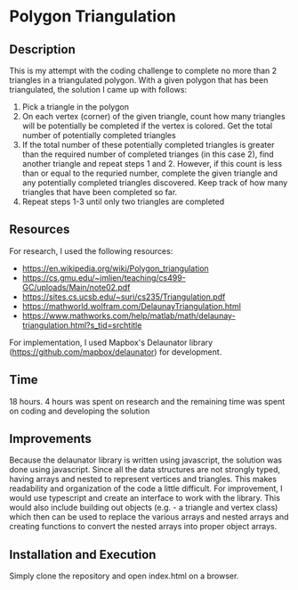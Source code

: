 # Polygon Triangulation

## Description

This is my attempt with the coding challenge to complete no more than 2 triangles in a triangulated polygon. With a given polygon that has been triangulated, the solution I came up with follows:

1) Pick a triangle in the polygon
2) On each vertex (corner) of the given triangle, count how many triangles will be potentially be completed if the vertex is colored. Get the total number of potentially completed triangles
3) If the total number of these potentially completed triangles is greater than the required number of completed trianges (in this case 2), find another triangle and repeat steps 1 and 2. However, if this count is less than or equal to the requried number, complete the given triangle and any potentially completed triangles discovered. Keep track of how many triangles that have been completed so far.
4) Repeat steps 1-3 until only two triangles are completed

## Resources

For research, I used the following resources:
- https://en.wikipedia.org/wiki/Polygon_triangulation
- https://cs.gmu.edu/~jmlien/teaching/cs499-GC/uploads/Main/note02.pdf
- https://sites.cs.ucsb.edu/~suri/cs235/Triangulation.pdf
- https://mathworld.wolfram.com/DelaunayTriangulation.html
- https://www.mathworks.com/help/matlab/math/delaunay-triangulation.html?s_tid=srchtitle

For implementation, I used Mapbox's Delaunator library (https://github.com/mapbox/delaunator) for development.

## Time

18 hours. 4 hours was spent on research and the remaining time was spent on coding and developing the solution

## Improvements

Because the delaunator library is written using javascript, the solution was done using javascript. Since all the data structures are not strongly typed, having arrays and nested to represent vertices and triangles. This makes readability and organization of the code a little difficult. For improvement, I would use typescript and create an interface to work with the library. This would also include building out objects (e.g. - a triangle and vertex class) which then can be used to replace the various arrays and nested arrays and creating functions to convert the nested arrays into proper object arrays.

## Installation and Execution

Simply clone the repository and open index.html on a browser.
